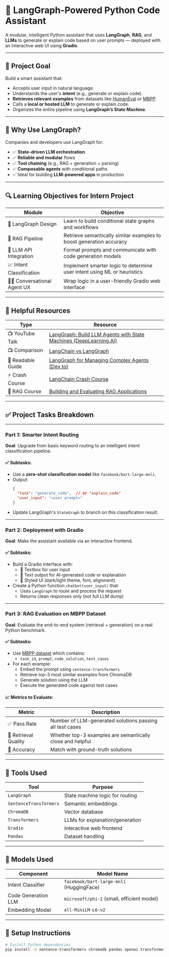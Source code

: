 
# 🧠 LangGraph-Powered Python Code Assistant

A modular, intelligent Python assistant that uses **LangGraph**, **RAG**, and **LLMs** to generate or explain code based on user prompts — deployed with an interactive web UI using **Gradio**.

---

## 🎯 Project Goal

Build a smart assistant that:
- Accepts user input in natural language.
- Understands the user's **intent** (e.g., generate or explain code).
- **Retrieves relevant examples** from datasets like [HumanEval](https://github.com/openai/human-eval) or [MBPP](https://github.com/google-research/google-research/tree/master/mbpp).
- Calls a **local or hosted LLM** to generate or explain code.
- Organizes the entire pipeline using **LangGraph’s State Machine**.

---

## 🏢 Why Use LangGraph?

Companies and developers use LangGraph for:

- ✅ **State-driven LLM orchestration**  
- ✅ **Reliable and modular** flows
- ✅ **Tool chaining** (e.g., RAG + generation + parsing)
- ✅ **Composable agents** with conditional paths
- ✅ Ideal for building **LLM-powered apps** in production

---

## 🔍 Learning Objectives for Intern Project

| Module                         | Objective                                                                 |
|-------------------------------|---------------------------------------------------------------------------|
| 📐 LangGraph Design            | Learn to build conditional state graphs and workflows                     |
| 🧠 RAG Pipeline                | Retrieve semantically similar examples to boost generation accuracy       |
| 🔄 LLM API Integration         | Format prompts and communicate with code generation models                |
| 📈 Intent Classification       | Implement smarter logic to determine user intent using ML or heuristics   |
| 🧑‍💻 Conversational Agent UX  | Wrap logic in a user-friendly Gradio web interface                        |

---

## 🎥 Helpful Resources

| Type             | Resource                                                                 |
|------------------|--------------------------------------------------------------------------|
| 📺 YouTube Talk  | [LangGraph: Build LLM Agents with State Machines (DeepLearning.AI)](https://www.youtube.com/watch?v=jGg_1h0qzaM&t=10333s) |
| 📺 Comparison    | [LangChain vs LangGraph](https://www.youtube.com/watch?v=qAF1NjEVHhY)     |
| 📖 Readable Guide| [LangGraph for Managing Complex Agents (Dev.to)](https://dev.to/jamesli/langgraph-state-machines-managing-complex-agent-task-flows-in-production-36f4) |
| ⚡ Crash Course  | [LangChain Crash Course](https://youtu.be/yF9kGESAi3M?si=mj1jIe69qjvJhH88) |
| 🧪 RAG Course    | [Building and Evaluating RAG Applications](https://www.deeplearning.ai/short-courses/building-evaluating-advanced-rag/) |

---

## ✅ Project Tasks Breakdown

---

### Part 1: Smarter Intent Routing

**Goal**: Upgrade from basic keyword routing to an intelligent intent classification pipeline.

#### ✅ Subtasks:
- Use a **zero-shot classification model** like `facebook/bart-large-mnli`.
- Output:  
  ```json
  {
    "task": "generate_code",  // or "explain_code"
    "user_input": "<user prompt>"
  }
  ```
- Update LangGraph's `StateGraph` to branch on this classification result.

---

### Part 2: Deployment with Gradio

**Goal**: Make the assistant available via an interactive frontend.

#### ✅ Subtasks:
- Build a Gradio interface with:
  - 🧠 Textbox for user input
  - 🧾 Text output for AI-generated code or explanation
  - 🎨 Styled UI (dark/light theme, font, alignment)
- Create a Python function `chatbot(user_input)` that:
  - Uses `LangGraph` to route and process the request
  - Returns clean responses only (not full LLM dump)



---

### Part 3: RAG Evaluation on MBPP Dataset

**Goal**: Evaluate the end-to-end system (retrieval + generation) on a real Python benchmark.

#### ✅ Subtasks:
- Use [MBPP dataset](https://github.com/google-research/google-research/tree/master/mbpp) which contains:
  - `task_id`, `prompt`, `code_solution`, `test_cases`
- For each example:
  - Embed the prompt using `sentence-transformers`
  - Retrieve top-3 most similar examples from ChromaDB
  - Generate solution using the LLM
  - Execute the generated code against test cases

#### 📈 Metrics to Evaluate:
| Metric           | Description                                             |
|------------------|---------------------------------------------------------|
| ✅ Pass Rate      | Number of LLM-generated solutions passing all test cases |
| 🔁 Retrieval Quality | Whether top-3 examples are semantically close and helpful |
| 🧠 Accuracy        | Match with ground-truth solutions                        |

---

## 🔧 Tools Used

| Tool               | Purpose                             |
|--------------------|-------------------------------------|
| `LangGraph`        | State machine logic for routing     |
| `SentenceTransformers` | Semantic embeddings               |
| `ChromaDB`         | Vector database                     |
| `Transformers`     | LLMs for explanation/generation     |
| `Gradio`           | Interactive web frontend            |
| `Pandas`           | Dataset handling                    |

---

## 🧠 Models Used

| Component             | Model Name                                 |
|-----------------------|--------------------------------------------|
| Intent Classifier     | `facebook/bart-large-mnli` (HuggingFace)   |
| Code Generation LLM   | `microsoft/phi-2` (small, efficient model) |
| Embedding Model       | `all-MiniLM-L6-v2`                          |

---

## 🚀 Setup Instructions

```bash
# Install Python dependencies
pip install -U sentence-transformers chromadb pandas openai transformers langchain gradio
```



